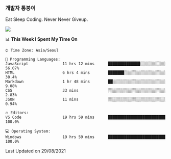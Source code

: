 ### 개발자 통붕이
Eat Sleep Coding.
Never Never Giveup.

<img src="https://github-readme-stats.vercel.app/api/top-langs/?username=tiaz0128&layout=compact" />

<br/>

<!--START_SECTION:waka-->
📊 **This Week I Spent My Time On** 

```text
⌚︎ Time Zone: Asia/Seoul

💬 Programming Languages: 
JavaScript               11 hrs 12 mins      ██████████████░░░░░░░░░░░   56.07% 
HTML                     6 hrs 4 mins        ███████░░░░░░░░░░░░░░░░░░   30.4% 
Markdown                 1 hr 48 mins        ██░░░░░░░░░░░░░░░░░░░░░░░   9.08% 
CSS                      33 mins             ░░░░░░░░░░░░░░░░░░░░░░░░░   2.83% 
JSON                     11 mins             ░░░░░░░░░░░░░░░░░░░░░░░░░   0.94%

🔥 Editors: 
VS Code                  19 hrs 59 mins      █████████████████████████   100.0%

💻 Operating System: 
Windows                  19 hrs 59 mins      █████████████████████████   100.0%

```


 Last Updated on 29/08/2021
<!--END_SECTION:waka-->
